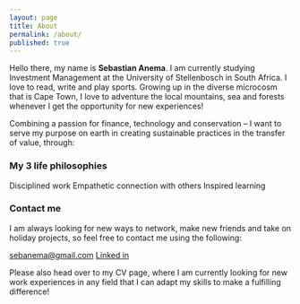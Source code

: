 ```yaml
---
layout: page
title: About
permalink: /about/
published: true
---
```


Hello there, my name is **Sebastian Anema**. I am currently studying Investment Management at the University of Stellenbosch in South Africa. I love to read, write and play sports. Growing up in the diverse microcosm that is Cape Town, I love to adventure the local mountains, sea and forests whenever I get the opportunity for new experiences!

Combining a passion for finance, technology and conservation – I want to serve my purpose on earth in creating sustainable practices in the transfer of value, through:

### My 3 life philosophies

Disciplined work
Empathetic connection with others
Inspired learning

### Contact me

I am always looking for new ways to network, make new friends and take on holiday projects, so feel free to contact me using the following:

[sebanema@gmail.com](mailto:sebanema@gmail.com)
[Linked in](https://www.linkedin.com/in/sebastian-anema/)

Please also head over to my CV page, where I am currently looking for new work experiences in any field that I can adapt my skills to make a fulfilling difference!